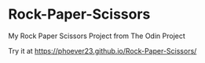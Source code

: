 # Rock-Paper-Scissors
My Rock Paper Scissors Project from The Odin Project

Try it at https://phoever23.github.io/Rock-Paper-Scissors/

